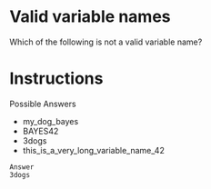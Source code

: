 # Valid variable names
Which of the following is not a valid variable name?

# Instructions

Possible Answers

- my_dog_bayes
- BAYES42
- 3dogs
- this_is_a_very_long_variable_name_42
```
Answer
3dogs
```
